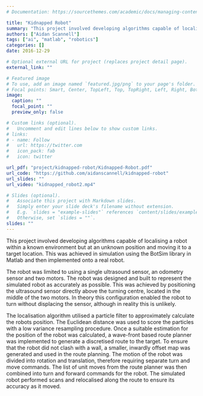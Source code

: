 ```yaml
---
# Documentation: https://sourcethemes.com/academic/docs/managing-content/

title: "Kidnapped Robot"
summary: "This project involved developing algorithms capable of localising a robot within a known environment but at an unknown position and moving it to a target location. This was achieved in simulation using the BotSim library in Matlab and then implemented onto a real robot."
authors: ["Aidan Scannell"]
tags: ["ai", "matlab", "robotics"]
categories: []
date: 2016-12-29

# Optional external URL for project (replaces project detail page).
external_link: ""

# Featured image
# To use, add an image named `featured.jpg/png` to your page's folder.
# Focal points: Smart, Center, TopLeft, Top, TopRight, Left, Right, BottomLeft, Bottom, BottomRight.
image:
  caption: ""
  focal_point: ""
  preview_only: false

# Custom links (optional).
#   Uncomment and edit lines below to show custom links.
# links:
# - name: Follow
#   url: https://twitter.com
#   icon_pack: fab
#   icon: twitter

url_pdf: "project/kidnapped-robot/Kidnapped-Robot.pdf"
url_code: "https://github.com/aidanscannell/kidnapped-robot"
url_slides: ""
url_video: "kidnapped_robot2.mp4"

# Slides (optional).
#   Associate this project with Markdown slides.
#   Simply enter your slide deck's filename without extension.
#   E.g. `slides = "example-slides"` references `content/slides/example-slides.md`.
#   Otherwise, set `slides = ""`.
slides: ""
---
```

This project involved developing algorithms capable of localising a robot within a known
environment but at an unknown position and moving it to a target location. This was
achieved in simulation using the BotSim library in Matlab and then implemented onto
a real robot.

The robot was limited to using a single ultrasound sensor, an odometry sensor and
two motors. The robot was designed and built to represent the simulated robot as
accurately as possible. This was achieved by positioning the ultrasound sensor
directly above the turning centre, located in the middle of the two motors. In
theory this configuration enabled the robot to turn without displacing the sensor,
although in reality this is unlikely.

The localisation algorithm utilised a particle filter to approximately calculate
the robots position. The Euclidean distance was used to score the particles with
a low variance resampling procedure. Once a suitable estimation for the position
of the robot was calculated, a wave-front based route planner was implemented to
generate a discretised route to the target. To ensure that the robot did not clash
with a wall, a smaller, inwardly offset map was generated and used in the route
planning. The motion of the robot was divided into rotation and translation,
therefore requiring separate turn and move commands. The list of unit moves from
the route planner was then combined into turn and forward commands for the robot.
The simulated robot performed scans and relocalised along the route to ensure its
accuracy as it moved.
